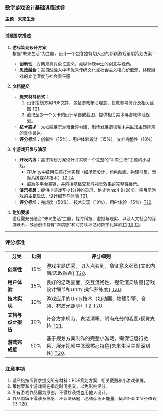 


### 数字游戏设计基础课程试卷  
**主题：未来生活**

---

#### **试题要求描述**

1. **游戏策划设计方案**  
   根据“未来生活”为主题，设计一个包含独特切入点的新颖游戏前期策划方案：  
   - **创新性**：方案须具有象征意义，能够体现学生的创意与视角。  
   - **思政融合**：需自然融入中华优秀传统文化或社会主义核心价值观，体现游戏的文化深度与社会责任感 

2. **文档提交**  
   - **提交材料格式**：  
       1. 设计策划方案PDF文件，包括游戏核心理念、视觉参考简介及相关截图 [T21]({}).  
       2. 截取至少一个关卡的设计草图或截图，提供相关美术与游戏体验规划。
   - **技术要求**：文档需展示游戏世界构建、剧情发展逻辑和未来生活主题背景的具体表达。
   - **评分标准**：创新性（15%），用户体验设计（15%），文档完整性（10%） 

3. **小游戏开发与演示**  
   - **开发内容**：基于策划方案设计并实现一个完整的“未来生活”主题的小游戏。  
     - 在Unity中应用任意技术实现（如场景设计、角色动画、物理引擎、音频系统或AR技术）[T2]({}) [T4]({}).  
     - 鼓励多平台兼容，并包括基础交互与视觉效果的完整性展示。  
   - **演示视频**：提供小游戏至少1分钟的录屏，格式为mp4 (H264)，需展示游戏的主要玩法、设计细节与体验 [T21]({}).  
   - **评分标准**：完成度（50%）、技术实现（10%）、用户体验（15%）[T20]({}).  

4. **附加要求**  
   游戏需充分结合“未来生活”主题，探讨科技、虚拟与现实、以及人文社会的深度联系，鼓励创作具有“温度感”和可持续理念的数字化体验[T1]({}) [T3]({}) [T5]({}).

---

### **评分标准**
| 分类                | 比例  | 评分细则                                                                                      |
|---------------------|------|---------------------------------------------------------------------------------------------|
| **创新性**            | 15%  | 游戏主题优秀，切入点独到，象征意义强烈[文化内涵/思政融合] [T20]({}).                       |
| **用户体验**          | 15%  | 良好的游戏画面、交互流畅性、视觉渲染质量[游戏设计细节和Unity 操作熟练度] [T20]({}).        |
| **技术实现**          | 10%  | 游戏应用的Unity技术（如动画、物理引擎、音频、材质光照等）[T2]({}) [T20]({}).              |
| **文档与设计报告**     | 10%  | 符合方案规范，表达清晰，附有充分的截图/视觉支持 [T21]({}).                                |
| **游戏完成度**        | 50%  | 基于规划方案制作的完整小游戏，需保证运行效果，展示视频中体现核心特色[未来生活主题深刻性] [T20]({}). |

### **注意事项**
1. 请严格按照要求提交所有材料：PDF策划方案、相关截图和小游戏录屏。  
2. 策划案和小游戏需在指定时间提交，以免影响评分。  
3. 所有游戏作品需为原创，不得抄袭或盗用他人设计。  
4. 作品内容不得涉及敏感、不合法话题，必须弘扬正能量，契合社会主义价值观 [T3]({}) [T20]({}).  


---



